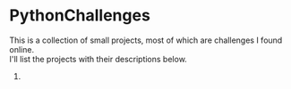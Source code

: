 # PythonChallenges  

This is a collection of small projects, most of which are challenges I found online.  
I'll list the projects with their descriptions below.  
  
1. 
